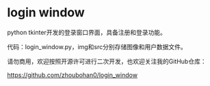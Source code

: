 # login window

python tkinter开发的登录窗口界面，具备注册和登录功能。

代码：login_window.py，img和src分别存储图像和用户数据文件。

请勿商用，欢迎按照开源许可进行二次开发，也欢迎关注我的GitHub仓库：

https://github.com/zhoubohan0/login_window
